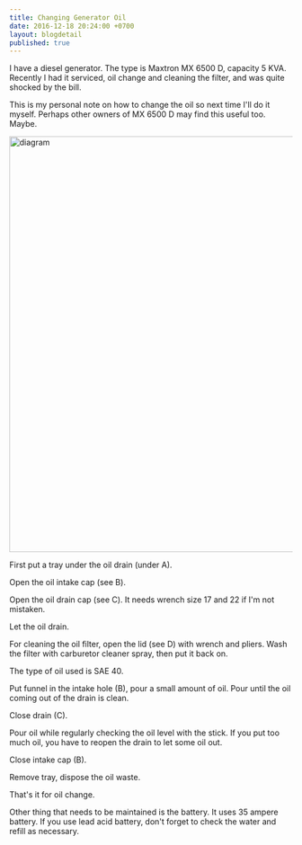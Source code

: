```yaml
---
title: Changing Generator Oil
date: 2016-12-18 20:24:00 +0700
layout: blogdetail
published: true
---
```


I have a diesel generator. The type is Maxtron MX 6500 D, capacity 5 KVA. Recently I had it serviced, oil change and cleaning the filter, and was quite shocked by the bill.

This is my personal note on how to change the oil so next time I'll do it myself. Perhaps other owners of MX 6500 D may find this useful too. Maybe.

<img src="https://i.imgur.com/VrHNokg.jpg" alt="diagram" style="width: 740px;"/>

First put a tray under the oil drain (under A).

Open the oil intake cap (see B).

Open the oil drain cap (see C). It needs wrench size 17 and 22 if I'm not mistaken.

Let the oil drain.

For cleaning the oil filter, open the lid (see D) with wrench and pliers. Wash the filter with carburetor cleaner spray, then put it back on.

The type of oil used is SAE 40.

Put funnel in the intake hole (B), pour a small amount of oil. Pour until the oil coming out of the drain is clean.

Close drain (C).

Pour oil while regularly checking the oil level with the stick. If you put too much oil, you have to reopen the drain to let some oil out.

Close intake cap (B).

Remove tray, dispose the oil waste.

That's it for oil change.

Other thing that needs to be maintained is the battery. It uses 35 ampere battery. If you use lead acid battery, don't forget to check the water and refill as necessary.